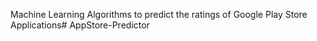 Machine Learning Algorithms to predict the ratings of Google Play Store Applications# AppStore-Predictor
